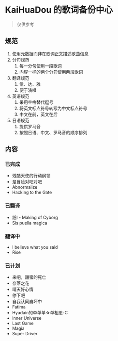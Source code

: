 # KaiHuaDou 的歌词备份中心

> 仅供参考

## 规范

1. 使用元数据而非在歌词正文描述歌曲信息
2. 分句规范
    1. 每一分句使用一段歌词
    2. 内容一样的两个分句使用两段歌词
3. 翻译规范
    1. 信、达、雅
    2. 便于演唱
4. 英语规范
    1. 采用空格替代逗号
    2. 将英文标点符号转写为中文标点符号
    3. 中文在前，英文在后
5. 日语规范
    1. 提供罗马音
    2. 按照日语、中文、罗马音的顺序排列

## 内容

### 已完成

+ 残酷天使的行动纲领
+ 是冒险对吧对吧
+ Abnormalize
+ Hacking to the Gate

### 已翻译

+ 謡I - Making of Cyborg
+ Sis puella magica

### 翻译中

+ I believe what you said
+ Rise

### 已计划

+ 来吧，甜蜜的死亡
+ 奈落之花
+ 晴天好心情
+ 停下吧
+ 自我认同崩坏中
+ Fatima
+ Hyadain的单单单☆单相思-C
+ Inner Universe
+ Last Game
+ Magia
+ Super Driver

